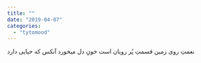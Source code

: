 ```yaml
---
title: ""
date: "2019-04-07"
categories: 
  - "tytomood"
---
```


نعمتِ روی زمین قسمتِ پُر رویان است خونِ دل میخورد آنکس که حیایی دارد
